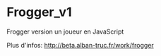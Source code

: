 Frogger_v1
==========

Frogger version un joueur en JavaScript

Plus d'infos: http://beta.alban-truc.fr/work/frogger

